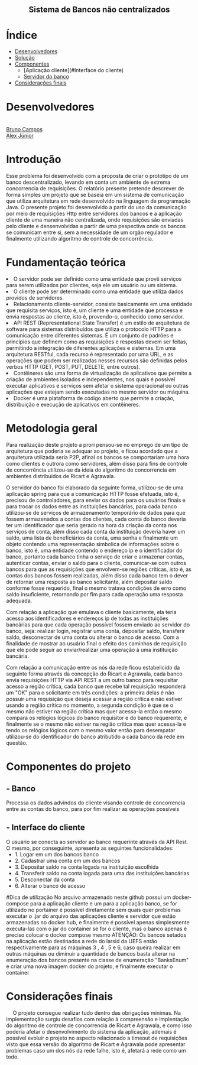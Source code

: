 <h2 align="center">Sistema de Bancos não centralizados </h2>
 
# Índice

- [Desenvolvedores](#desenvolvedores)
- [Solução](#solução)
- [Componentes](#componentes)
   - [Aplicação cliente](#Interface do cliente)
   - [Servidor do banco](#Banco)
- [Considerações finais](#considerações)

# Desenvolvedores
<br /><a href="https://github.com/BRCZ1N">Bruno Campos</a>
<br /><a href="https://github.com/Oguelo">Alex Júnior</a>

# Introdução

Esse problema foi desenvolvido com a proposta de criar o prototipo de um banco descentralizado, levando em conta um ambiente de extrema concorrencia de requisições. O relatório presente pretende descrever de forma simples um projeto que se baseia em um sistema de comunicação que utiliza arquitetura em rede desenvolvido na linguagem de programação Java. O presente projeto foi desenvolvido a partir do uso da comunicação por meio de requisições Http entre servidores dos bancos e a aplicação cliente de uma maneira não centralizada, onde requisições são enviadas pelo cliente e densenvolvidas a partir de uma pespectiva onde os bancos se comunicam entre si, sem a necessidade de um orgão regulador e finalmente utilizando algoritmo de controle de concorrência.

# Fundamentação teórica

<li>O servidor pode ser definido como uma entidade que provê serviços para serem utilizados por clientes, seja ele um usuário ou um sistema. 
<li>O cliente pode ser determinado como uma entidade que utiliza dados providos de servidores.
<li>Relacionamento cliente-servidor, consiste basicamente em uma entidade que requisita serviços, isto é, um cliente e uma entidade que processa e envia respostas ao cliente, isto é, provendo-o, conhecido como servidor.
<li>API REST (Representational State Transfer) é um estilo de arquitetura de software para sistemas distribuídos que utiliza o protocolo HTTP para a comunicação entre diferentes sistemas. É um conjunto de padrões e princípios que definem como as requisições e respostas devem ser feitas, permitindo a integração de diferentes aplicações e sistemas. Em uma arquitetura RESTful, cada recurso é representado por uma URL, e as operações que podem ser realizadas nesses recursos são definidas pelos verbos HTTP (GET, POST, PUT, DELETE, entre outros).
<li>Contêineres são uma forma de virtualização de aplicativos que permite a criação de ambientes isolados e independentes, nos quais é possível executar aplicativos e serviços sem afetar o sistema operacional ou outras aplicações que estejam sendo executadas no mesmo servidor ou máquina.
<li>Docker é uma plataforma de código aberto que permite a criação, distribuição e execução de aplicativos em contêineres.

 # Metodologia geral

Para realização deste projeto a prori pensou-se no emprego de um tipo de arquitetura que poderia se adequar ao projeto, e ficou acordado que a arquitetura utilizada seria P2P, afinal os bancos se comportariam uma hora como clientes e outrora como servidores, além disso para fins de controle de concorrência utilizou-se da ideia do algoritmo de concorrencia em ambientes distribuidos de Ricart e Agrawala.

O servidor do banco foi elaborado da seguinte forma, utilizou-se de uma aplicação spring para que a comunicação HTTP fosse efetuada, isto é, precisou de controladores, para enviar os dados para os usuários finais e para trocar os dados entre as instituições bancárias, para cada banco utilizou-se de serviços de armazenamento temporário de dados para que fossem armazenados a contas dos clientes, cada conta do banco deveria ter um identificador que seria gerado na hora da criação da conta nos serviços de conta, além disso cada conta da instituição deveria haver um saldo, uma lista de beneficiários da conta, uma senha e finalmente um objeto contendo uma representação simbolica de informações sobre o banco, isto é, uma entidade contendo o endereço ip e o identificador do banco, portanto cada banco tinha o serviço de criar e armazenar contas, autenticar contas, enviar o saldo para o cliente, comunicar-se com outros bancos para que as requisições que envolvem-se regiões críticas, isto é, as contas dos bancos fossem realizadas, além disso cada banco tem o dever de retornar uma resposta ao banco solicitante, além depositar saldo conforme fosse requerido, final o mesmo tratava condições de erro como saldo insuficiente, retornando por fim para cada operação uma resposta adequada.
 
Com relação a aplicação que emulava o cliente basicamente, ela teria acesso aos identificadores e endereços ip de todas as instituições bancárias para que cada operação possível fossem enviado ao servidor do banco, seja: realizar login, registrar uma conta, depositar saldo, transferir saldo, desconectar de uma conta ou alterar o banco de acesso. Com a finalidade de mostrar ao usuário final o efeito dos caminhos de requisição que ele pode seguir ao enviar/realizar uma operação à uma instituição bancária.
 
Com relação a comunicação entre os nós da rede ficou estabelicido da seguinte forma através da concepção do Ricart e Agrawala, cada banco envia requisições HTTP via API REST a um outro banco para requisitar acesso a região crítica, cada banco que recebe tal requisição responderá um "OK" para o solicitante  em três condições: a primeira delas é não possuir uma requisição que deseja acessar a região crítica e não estiver usando a região crítica no momento, a segunda condição é que se o mesmo não estiver na região crítica mas quer acessa-la então o mesmo compara os relógios lógicos do banco requisitor e do banco requerente, e finalmente se o mesmo não estiver na região crítica mas quer acessa-la e tendo os relógios lógicos com o mesmo valor então para desempatar utilizou-se do identificador do banco atributido a cada banco da rede em questão.

# Componentes do projeto

<h2>- Banco</h2>
<p2> Processa os dados advindos do cliente visando controle de concorrencia entre as contas do banco, para por fim realizar as operações possíveis</p2>
<h2>- Interface do cliente</h2>
<p2> O usuário se conecta ao servidor ao banco requerinte através da API Rest. O mesmo, por conseguinte, apresenta as seguintes funcionalidades:</p2>
 <ul>
  <li>1. Logar em um dos bancos banco</li>
  <li>2. Cadastrar uma conta em um dos bancos</li>
  <li>3. Depositar saldo na conta logada na instituição escolhida </li>
  <li>4. Transferir saldo na conta logada para uma das instituições bancárias </li>
  <li>5. Desconectar da conta</li>
  <li>6. Alterar o banco de acesso</li>
</ul>
 
 #Dica de utilização 
 <p2> No arquivo armazenado neste github possui um docker-compose para a aplicação cliente e um para a aplicação banco, se for utilizado no portainer é possível diretamente sem quais quer problemas executar o .jar do arquivo das aplicações cliente e servidor que estão armazenadas no docker hub, e finalmente é possível apenas simplesmente executa-las com o jar do container se for o cliente, mas o banco apenas é preciso colocar o docker compose mesmo</p2>
  <p2> ATENÇÃO: Os bancos setados na aplicação estão destinados a rede do larsid da UEFS então respectivamente para as máquinas 3 , 4 , 5 e 6, caso queira realizar em outras máquinas ou diminuir a quantidade de bancos basta alterar na enumeração dos bancos presente na classe de enumeração "BanksEnum" e criar uma nova imagem docker do projeto, e finalmente executar o container</p2>
 
 # Considerações finais 
<p2> &emsp; O projeto consegue realizar tudo dentro das obrigações mínimas. Na implementação surgiu desafios com relação à compreensão e implentação do algoritmo de controle de concorrencia de Ricart e Agrawala, e como isso poderia afetar o desenvolvimento do sistema da aplicação, ademais é possível evoluir o projeto no aspecto relacionado a timeout de requisições visto que essa versão do algoritmo de Ricart e Agrawala pode apresentar problemas caso um dos nós da rede falhe, isto é, afetará a rede como um todo.
